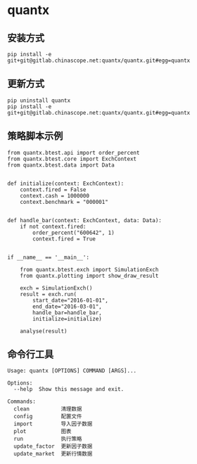 quantx
======

安装方式
--------
    pip install -e git+git@gitlab.chinascope.net:quantx/quantx.git#egg=quantx


更新方式
--------
    pip uninstall quantx
    pip install -e git+git@gitlab.chinascope.net:quantx/quantx.git#egg=quantx


策略脚本示例
------
    from quantx.btest.api import order_percent
    from quantx.btest.core import ExchContext
    from quantx.btest.data import Data


    def initialize(context: ExchContext):
        context.fired = False
        context.cash = 1000000
        context.benchmark = "000001"


    def handle_bar(context: ExchContext, data: Data):
        if not context.fired:
            order_percent("600642", 1)
            context.fired = True


    if __name__ == '__main__':

        from quantx.btest.exch import SimulationExch
        from quantx.plotting import show_draw_result

        exch = SimulationExch()
        result = exch.run(
            start_date="2016-01-01",
            end_date="2016-03-01",
            handle_bar=handle_bar,
            initialize=initialize)

        analyse(result)

命令行工具
----------
    Usage: quantx [OPTIONS] COMMAND [ARGS]...

    Options:
      --help  Show this message and exit.

    Commands:
      clean          清理数据
      config         配置文件
      import         导入因子数据
      plot           图表
      run            执行策略
      update_factor  更新因子数据
      update_market  更新行情数据
